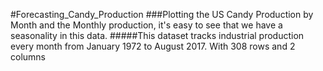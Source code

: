 #Forecasting_Candy_Production 
###Plotting the US Candy Production by Month and the Monthly production, it's easy to see that we have a seasonality in this data.
#####This dataset tracks industrial production every month from January 1972 to August 2017. With 308 rows and 2 columns

